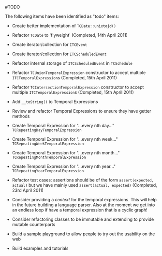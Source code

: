 #TODO

The following items have been identified as "todo" items:

- Create better implementation of `TCDate::unixtojd()`

- Refactor `TCDate` to 'flyweight' (Completed, 14th April 2011)

- Create iterator/collection for `ITCEvent`

- Create iterator/collection for `ITCScheduledEvent`

- Refactor internal storage of `ITCScheduledEvent` in `TCSchedule`

- Refactor `TCUnionTemporalExpression` constructor to accept multiple
  `ITCTemporalExpression`s (Completed, 15th April 2011)

- Refactor `TCIntersectionTemporalExpression` constructor to accept multiple
  `ITCTemporalExpression`s (Completed, 15th April 2011)

- Add `__toString()` to Temporal Expressions

- Review and refactor Temporal Expressions to ensure they have getter methods

- Create Temporal Expression for "...every nth day..." `TCRepeatingDayTemporalExpression`

- Create Temporal Expression for "...every nth week..." `TCRepeatingWeekTemporalExpression`

- Create Temporal Expression for "...every nth month..." `TCRepeatingMonthTemporalExpression`

- Create Temporal Expression for "...every nth year..." `TCRepeatingYearTemporalExpression`

- Refactor test cases: assertions should be of the form `assert(expected, actual)`
  but we have mainly used `assert(actual, expected)` (Completed, 23rd April 2011)

- Consider providing a _context_ for the temporal expressions. This will help
  in the future building a language parser. Also at the moment we get into an
  endless loop if have a temporal expression that is a cyclic graph!

- Consider refactoring classes to be immutable and extending to provide mutable
  counterparts

- Build a sample playground to allow people to try out the usability on the web

- Build examples and tutorials